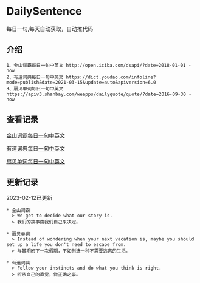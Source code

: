 # DailySentence

每日一句,每天自动获取，自动推代码

## 介绍

```
1、金山词霸每日一句中英文 http://open.iciba.com/dsapi/?date=2018-01-01 - now
2、有道词典每日一句中英文 https://dict.youdao.com/infoline?mode=publish&date=2021-03-15&update=auto&apiversion=6.0
3、扇贝单词每日一句中英文 https://apiv3.shanbay.com/weapps/dailyquote/quote/?date=2016-09-30 - now
```

## 查看记录

[金山词霸每日一句中英文](./data/iciba/)

[有道词典每日一句中英文](./data/youdao/)

[扇贝单词每日一句中英文](./data/shanbay/)

## 更新记录
2023-02-12已更新 
```
* 金山词霸
  > We get to decide what our story is.
  > 我们的故事由我们自己来决定。

* 扇贝单词
  > Instead of wondering when your next vacation is, maybe you should set up a life you don't need to escape from.
  > 与其期盼下一次假期，不如创造一种不需要逃离的生活。

* 有道词典
  > Follow your instincts and do what you think is right.
  > 听从自己的直觉，做正确之事。

```
